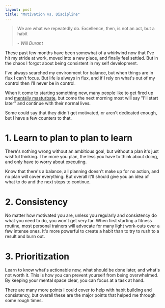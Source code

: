 ```yaml
---
layout: post
title: "Motivation vs. Discipline"
---
```


> We are what we repeatedly do. Excellence, then, is not an act, but a habit
>
> _- Will Durant_

These past few months have been somewhat of a whirlwind now that I've hit my stride at work, moved into a new place, and finally feel settled. But in the chaos I forgot about being consistent in my self development.

I've always searched my environment for balance, but when things are in flux I can't focus. But life is always in flux, and if I rely on what's out of my control then I'll never be in control.

When it come to starting something new, many people like to get fired up and [mentally masturbate](https://en.wiktionary.org/wiki/mental_masturbation), but come the next morning most will say "I'll start later" and continue with their normal lives.

Some could say that they didn't get motivated, or aren't dedicated enough, but I have a few counters to that.

# 1. Learn to plan to plan to learn

There's nothing wrong without an ambitious goal, but without a plan it's just wishful thinking. The more you plan, the less you have to think about doing, and only have to worry about executing.

Know that there's a balance, all planning doesn't make up for no action, and no plan will cover everything. But overall it'll should give you an idea of what to do and the next steps to continue.

# 2. Consistency

No matter how motivated you are, unless you regularly and consistency do what you need to do, you won't get very far. When first starting a fitness routine, most personal trainers will advocate for many light work-outs over a few intense ones. It's more powerful to create a habit than to try to rush to a result and burn out.

# 3. Prioritization

Learn to know what's actionable now, what should be done later, and what's not worth it. This is how you can prevent yourself from being overwhelmed. By keeping your mental space clear, you can focus at a task at hand.

There are many more points I could cover to help with habit building and consistency, but overall these are the major points that helped me through some rough times.